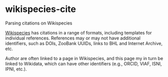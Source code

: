 # wikispecies-cite
Parsing citations on Wikispecies

[Wikispecies](https://species.wikimedia.org/wiki/Main_Page) has citations in a range of formats, including templates for individual references. References may or may not have additional identifiers, such as DOIs, ZooBank UUIDs, links to BHL and Internet Archive, etc.

Author are often linked to a page in Wikispecies, and this page my in turn be linked to Wikidata, which can have other identifiers (e.g., ORCID, VIAF, ISNI, IPNI, etc.).